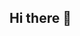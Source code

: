 ## Hi there 👋

<!--
**oyejin0925/oyejin0925** is a ✨ _special_ ✨ repository because its `README.md` (this file) appears on your GitHub profile.

Develop
<img src="https://img.shields.io/badge/React-61DAFB?style=for-the-badge&logo=React&logoColor=white">

Language || MarkUp || Tool
<img src="https://img.shields.io/badge/JavaScript-F7DF1E?style=for-the-badge&logo=JavaScript&logoColor=white">
<img src="https://img.shields.io/badge/Python-3776AB?style=for-the-badge&logo=Python&logoColor=white">
<img src="https://img.shields.io/badge/HTML5-E34F26?style=for-the-badge&logo=HTML5&logoColor=white">



-->
